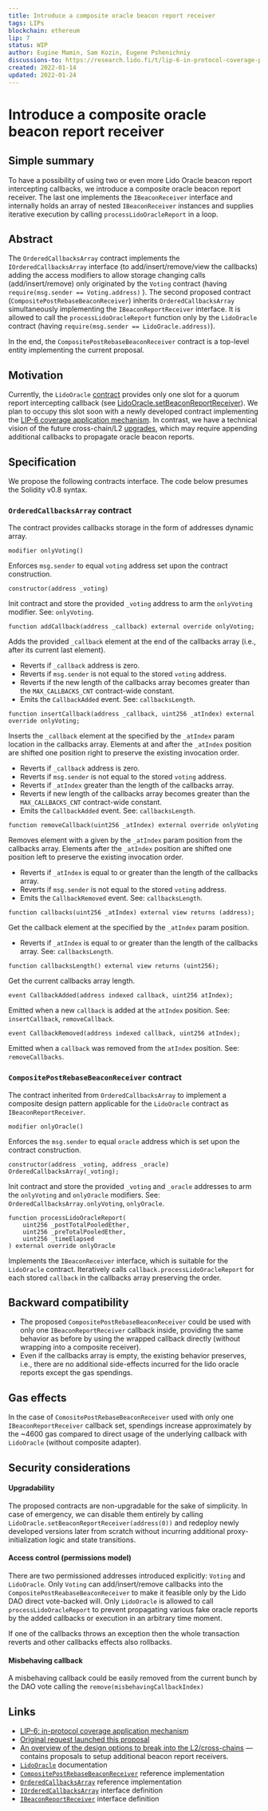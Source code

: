 ```yaml
---
title: Introduce a composite oracle beacon report receiver
tags: LIPs
blockchain: ethereum
lip: 7
status: WIP
author: Eugine Mamin, Sam Kozin, Eugene Pshenichniy
discussions-to: https://research.lido.fi/t/lip-6-in-protocol-coverage-proposal/1468/10
created: 2022-01-14
updated: 2022-01-24
---
```


# Introduce a composite oracle beacon report receiver

## Simple summary

To have a possibility of using two or even more Lido Oracle beacon report intercepting callbacks, we introduce a composite oracle beacon report receiver. The last one implements the `IBeaconReceiver` interface and internally holds an array of nested `IBeaconReceiver` instances and supplies iterative execution by calling `processLidoOracleReport` in a loop.

## Abstract

The `OrderedCallbacksArray` contract implements the `IOrderedCallbacksArray` interface (to add/insert/remove/view the callbacks) adding the access modifiers to allow storage changing calls (add/insert/remove) only originated by the `Voting` contract (having `require(msg.sender == Voting.address)` ). The second proposed contract (`CompositePostRebaseBeaconReceiver`) inherits `OrderedCallbacksArray` simultaneously implementing the `IBeaconReportReceiver` interface. It is allowed to call the `processLidoOracleReport` function only by the `LidoOracle` contract (having `require(msg.sender == LidoOracle.address)`).

In the end, the `CompositePostRebaseBeaconReceiver` contract is a top-level entity implementing the current proposal.

## Motivation

Currently, the `LidoOracle` [contract](https://docs.lido.fi/contracts/lido-oracle) provides only one slot for a quorum report intercepting callback (see [LidoOracle.setBeaconReportReceiver](https://docs.lido.fi/contracts/lido-oracle#setbeaconreportreceiver)). We plan to occupy this slot soon with a newly developed contract implementing the [LIP-6 coverage application mechanism](https://research.lido.fi/t/lip-6-in-protocol-coverage-proposal/1468). In contrast, we have a technical vision of the future cross-chain/L2 [upgrades](https://hackmd.io/f3416OoaS2e1l2xu_bX6SA), which may require appending additional callbacks to propagate oracle beacon reports.

## Specification

We propose the following contracts interface. The code below presumes the Solidity v0.8 syntax.

### `OrderedCallbacksArray` contract

The contract provides callbacks storage in the form of addresses dynamic array.

```solidity
modifier onlyVoting()
```
Enforces `msg.sender` to equal `voting` address set upon the contract construction.

```solidity
constructor(address _voting)
```
Init contract and store the provided `_voting` address to arm the `onlyVoting` modifier.
See: `onlyVoting`.

```solidity
function addCallback(address _callback) external override onlyVoting;
```
Adds the provided `_callback` element at the end of the callbacks array (i.e., after its current last element).
* Reverts if `_callback` address is zero.
* Reverts if `msg.sender` is not equal to the stored `voting` address.
* Reverts if the new length of the callbacks array becomes greater than the `MAX_CALLBACKS_CNT` contract-wide constant.
* Emits the `CallbackAdded` event.
See: `callbacksLength`.

```solidity
function insertCallback(address _callback, uint256 _atIndex) external override onlyVoting;
```
Inserts the `_callback` element at the specified by the `_atIndex` param location in the callbacks array.
Elements at and after the `_atIndex` position are shifted one position right to preserve the existing invocation order.
* Reverts if `_callback` address is zero.
* Reverts if `msg.sender` is not equal to the stored `voting` address.
* Reverts if `_atIndex` greater than the length of the callbacks array.
* Reverts if new length of the callbacks array becomes greater than the `MAX_CALLBACKS_CNT` contract-wide constant.
* Emits the `CallbackAdded` event.
See: `callbacksLength`.

```solidity
function removeCallback(uint256 _atIndex) external override onlyVoting
```
Removes element with a given by the `_atIndex` param position from the callbacks array.
Elements after the `_atIndex` position are shifted one position left to preserve the existing invocation order.
* Reverts if `_atIndex` is equal to or greater than the length of the callbacks array.
* Reverts if `msg.sender` is not equal to the stored `voting` address.
* Emits the `CallbackRemoved` event.
See: `callbacksLength`.

```solidity
function callbacks(uint256 _atIndex) external view returns (address);
```
Get the callback element at the specified by the `_atIndex` param position.
* Reverts if `_atIndex` is equal to or greater than the length of the callbacks array.
See: `callbacksLength`.

```solidity
function callbacksLength() external view returns (uint256);
```
Get the current callbacks array length.

```solidity
event CallbackAdded(address indexed callback, uint256 atIndex);
```
Emitted when a new `callback` is added at the `atIndex` position.
See: `insertCallback`, `removeCallback`.

```solidity
event CallbackRemoved(address indexed callback, uint256 atIndex);
```
Emitted when a `callback` was removed from the `atIndex` position.
See: `removeCallbacks`.

### `CompositePostRebaseBeaconReceiver` contract

The contract inherited from `OrderedCallbacksArray` to implement a composite design pattern applicable for the `LidoOracle` contract as `IBeaconReportReceiver`.

```solidity
modifier onlyOracle()
```
Enforces the `msg.sender` to equal `oracle` address which is set upon the contract construction.

```solidity
constructor(address _voting, address _oracle) OrderedCallbacksArray(_voting);
```
Init contract and store the provided `_voting` and `_oracle` addresses to arm the `onlyVoting` and `onlyOracle` modifiers.
See: `OrderedCallbacksArray.onlyVoting`, `onlyOracle`.

```solidity
function processLidoOracleReport(
    uint256 _postTotalPooledEther,
    uint256 _preTotalPooledEther,
    uint256 _timeElapsed
) external override onlyOracle
```
Implements the `IBeaconReceiver` interface, which is suitable for the `LidoOracle` contract.
Iteratively calls `callback.processLidoOracleReport` for each stored `callback` in the callbacks array preserving the order.

## Backward compatibility

* The proposed `CompositePostRebaseBeaconReceiver` could be used with only one `IBeaconReportReceiver` callback inside, providing the same behavior as before by using the wrapped callback directly (without wrapping into a composite receiver).
* Even if the callbacks array is empty, the existing behavior preserves, i.e., there are no additional side-effects incurred for the lido oracle reports except the gas spendings.

## Gas effects

In the case of `ComositePostRebaseBeaconReceiver` used with only one `IBeaconReportReceiver` callback set, spendings increase approximately by the ~4600 gas compared to direct usage of the underlying callback with `LidoOracle` (without composite adapter).

## Security considerations

#### Upgradability
The proposed contracts are non-upgradable for the sake of simplicity. In case of emergency, we can disable them entirely by calling `LidoOracle.setBeaconReportReceiver(address(0))` and redeploy newly developed versions later from scratch without incurring additional proxy-initialization logic and state transitions.

#### Access control (permissions model)
There are two permissioned addresses introduced explicitly: `Voting` and `LidoOracle`. Only `Voting` can add/insert/remove callbacks into the `CompositePostReabaseBeaconReceiver` to make it feasible only by the Lido DAO direct vote-backed will. Only `LidoOracle` is allowed to call `processLidoOracleReport` to prevent propagating various fake oracle reports by the added callbacks or execution in an arbitrary time moment.

If one of the callbacks throws an exception then the whole transaction reverts and other callbacks effects also rollbacks.

#### Misbehaving callback
A misbehaving callback could be easily removed from the current bunch by the DAO vote calling the `remove(misbehavingCallbackIndex)`

## Links

* [LIP-6: in-protocol coverage application mechanism](https://research.lido.fi/t/lip-6-in-protocol-coverage-proposal/1468)
* [Original request launched this proposal](https://research.lido.fi/t/lip-6-in-protocol-coverage-proposal/1468/10)
* [An overview of the design options to break into the L2/cross-chains](https://hackmd.io/f3416OoaS2e1l2xu_bX6SA) — contains proposals to setup additional beacon report receivers.
* [`LidoOracle`](https://docs.lido.fi/contracts/lido-oracle) documentation
* [`CompositePostRebaseBeaconReceiver`](https://github.com/lidofinance/lido-dao/blob/feature/LIP-6/contracts/0.8.9/CompositePostRebaseBeaconReceiver.sol) reference implementation
* [`OrderedCallbacksArray`](https://github.com/lidofinance/lido-dao/blob/feature/LIP-6/contracts/0.8.9/OrderedCallbacksArray.sol) reference implementation
* [`IOrderedCallbacksArray`](https://github.com/lidofinance/lido-dao/blob/feature/LIP-6/contracts/0.8.9/interfaces/IOrderedCallbacksArray.sol) interface definition
* [`IBeaconReportReceiver`](https://github.com/lidofinance/lido-dao/blob/feature/LIP-6/contracts/0.8.9/interfaces/IBeaconReportReceiver.sol) interface definition
